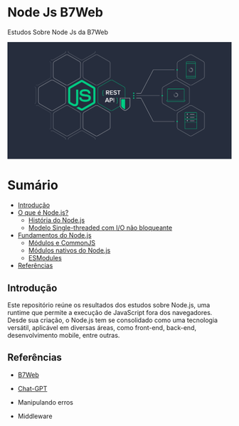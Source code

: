 # Node Js B7Web

Estudos Sobre Node Js da B7Web

![Banner Node](/github/nodejs-api-rest.png)

# Sumário

* [Introdução](#introdução)
* [O que é Node.js?](/notes/node.md#o-que-é-nodejs)
    * [História do Node.js](/notes/node.md#o-que-é-nodejs)
    * [Modelo Single-threaded com I/O não bloqueante](/notes/node.md#modelo-single-threaded-com-io-não-bloqueante)
* [Fundamentos do Node.js](/notes/fundamentals.md#fundamentos-do-nodejs)
    * [Módulos e CommonJS](/notes/fundamentals.md#módulos-e-commonjs)
    * [Módulos nativos do Node.js](/notes/fundamentals.md#módulos-nativos-do-nodejs)
    * [ESModules](/notes/fundamentals.md#esmodules)
* [Referências](#referências)

## Introdução

Este repositório reúne os resultados dos estudos sobre Node.js, uma runtime que permite a execução de JavaScript fora dos navegadores. Desde sua criação, o Node.js tem se consolidado como uma tecnologia versátil, aplicável em diversas áreas, como front-end, back-end, desenvolvimento mobile, entre outras.

## Referências

* [B7Web](https://lp.b7web.com.br/curso-g)
* [Chat-GPT](https://chatgpt.com/)

* Manipulando erros
* Middleware